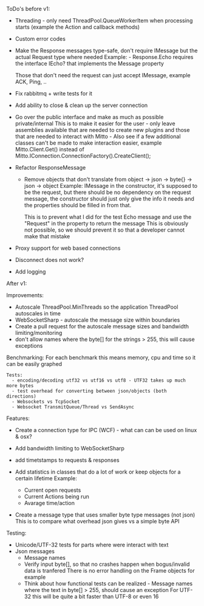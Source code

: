 ToDo's before v1:

- Threading - only need ThreadPool.QueueWorkerItem when processing starts (example the Action<T> and callback methods)

- Custom error codes

- Make the Response messages type-safe, don't require IMessage but the actual Request type where needed
    Example:
	  - Response.Echo requires the interface IEcho? that implements the Message property

  Those that don't need the request can just accept IMessage, example ACK, Ping, ..

- Fix rabbitmq + write tests for it
- Add ability to close & clean up the server connection
- Go over the public interface and make as much as possible private/internal 
    This is to make it easier for the user - only leave assemblies available that are needed to create new plugins and 
	those that are needed to interact with Mitto - Also see if a few additional classes can't be made to make interaction
	easier, example Mitto.Client.Get() instead of Mitto.IConnection.ConnectionFactory().CreateClient();

- Refactor ResponseMessage
    - Remove objects that don't translate from object -> json -> byte{} -> json -> object
	  Example: IMessage in the constructor, it's supposed to be the request, but there should be no 
	  dependency on the request message, the constructor  should just only give the info it needs
	  and the properties should be filled in from that. 
	  
	  This is to prevent what I did for the test Echo message and use the "Request" in the property to return the message
	  This is obviously not possible, so we should prevent it so that a developer cannot make that mistake

- Proxy support for web based connections 

- Disconnect does not work?

- Add logging

After v1:

Improvements:
- Autoscale ThreadPool.MinThreads so the application ThreadPool autoscales in time
- WebSocketSharp - autoscale the message size within boundaries
- Create a pull request for the autoscale message sizes and bandwidth limiting/monitoring
- don't allow  names where the byte[] for the strings > 255, this will cause exceptions

Benchmarking:
    For each benchmark this means memory, cpu and time so it can be easily graphed
	
	Tests:
      - encoding/decoding utf32 vs utf16 vs utf8 - UTF32 takes up much more bytes
	  - test overhead for converting between json/objects (both directions)
	  - Websockets vs TcpSocket
	  - Websocket TransmitQueue/Thread vs SendAsync

Features:
  - Create a connection type for IPC (WCF) - what can can be used on linux & osx?

  - Add bandwidth limiting to WebSocketSharp

  - add timetstamps to requests & responses

  - Add statistics in classes that do a lot of work or keep objects for a certain lifetime
    Example:
	  - Current open requests
	  - Current Actions being run
	  - Avarage time/action<T>

  - Create a message type that uses smaller byte type messages (not json)
    This is to compare what overhead json gives vs a simple byte API

Testing:
  - Unicode/UTF-32 tests for parts where were interact with text
   - Json messages
	  - Message names
	  - Verify input byte[], so that no crashes happen when bogus/invalid data is tranfered
	    There is no error handling on the Frame objects for example
	  - Think about how functional tests can be realized
    - Message names where the text in byte[] > 255, should cause an exception
      For UTF-32 this will be quite a bit faster than UTF-8 or even 16